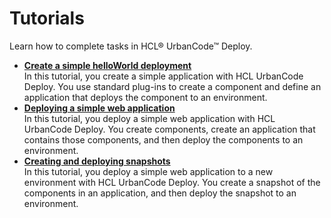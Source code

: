 # Tutorials

Learn how to complete tasks in HCL® UrbanCode™ Deploy.

-   **[Create a simple helloWorld deployment](../../com.udeploy.tutorial.doc/topics/quickstart_abstract.md)**  
In this tutorial, you create a simple application with HCL UrbanCode Deploy. You use standard plug-ins to create a component and define an application that deploys the component to an environment.
-   **[Deploying a simple web application](../../com.udeploy.tutorial.doc/topics/webapp_abstract.md)**  
In this tutorial, you deploy a simple web application with HCL UrbanCode Deploy. You create components, create an application that contains those components, and then deploy the components to an environment.
-   **[Creating and deploying snapshots](../../com.udeploy.tutorial.doc/topics/snapshot_abstract.md)**  
In this tutorial, you deploy a simple web application to a new environment with HCL UrbanCode Deploy. You create a snapshot of the components in an application, and then deploy the snapshot to an environment.


